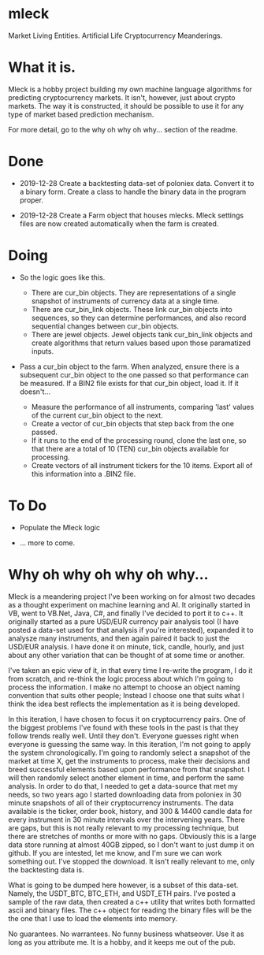 # mleck
Market Living Entities.  Artificial Life Cryptocurrency Meanderings.

# What it is.

Mleck is a hobby project building my own machine language algorithms for predicting cryptocurrency markets.  It isn't, however, just about crypto markets.  The way it is constructed, it should be possible to use it for any type of market based prediction mechanism.

For more detail, go to the why oh why oh why... section of the readme.

# Done

-  2019-12-28 Create a backtesting data-set of poloniex data.  Convert it to a binary form.  Create a class to handle the binary data in the program proper.

-  2019-12-28 Create a Farm object that houses mlecks.  Mleck settings files are now created automatically when the farm is created.


# Doing

- So the logic goes like this.  
   -  There are cur_bin objects.  They are representations of a single snapshot of instruments of currency data at a single time.
   -  There are cur_bin_link objects.  These link cur_bin objects into sequences, so they can determine performances, and also record sequential changes between cur_bin objects.
   -  There are jewel objects.  Jewel objects tank cur_bin_link objects and create algorithms that return values based upon those paramatized inputs.

-  Pass a cur_bin object to the farm.  When analyzed, ensure there is a subsequent cur_bin object to the one passed so that performance can be measured.  If a BIN2 file exists for that cur_bin object, load it.  If it doesn't...
   -  Measure the performance of all instruments, comparing 'last' values of the current cur_bin object to the next.
   -  Create a vector of cur_bin objects that step back from the one passed.  
   -  If it runs to the end of the processing round, clone the last one, so that there are a total of 10 (TEN) cur_bin objects available for processing.  
   -  Create vectors of all instrument tickers for the 10 items.  Export all of this information into a .BIN2 file.

# To Do

-  Populate the Mleck logic

-  ... more to come.


# Why oh why oh why oh why...

Mleck is a meandering project I've been working on for almost two decades as a thought experiment on machine learning and AI.  It originally started in VB, went to VB.Net, Java, C#, and finally I've decided to port it to c++.  It originally started as a pure USD/EUR currency pair analysis tool (I have posted a data-set used for that analysis if you're interested), expanded it to analysze many instruments, and then again paired it back to just the USD/EUR analysis.  I have done it on minute, tick, candle, hourly, and just about any other variation that can be thought of at some time or another.

I've taken an epic view of it, in that every time I re-write the program, I do it from scratch, and re-think the logic process about which I'm going to process the information.  I make no attempt to choose an object naming convention that suits other people; Instead I choose one that suits what I think the idea best reflects the implementation as it is being developed.

In this iteration, I have chosen to focus it on cryptocurrency pairs.  One of the biggest problems I've found with these tools in the past is that they follow trends really well.  Until they don't.  Everyone guesses right when everyone is guessing the same way.  In this iteration, I'm not going to apply the system chronologically.  I'm going to randomly select a snapshot of the market at time X, get the instruments to process, make their decisions and breed successful elements based upon performance from that snapshot.  I will then randomly select another element in time, and perform the same analysis.  In order to do that, I needed to get a data-source that met my needs, so two years ago I started downloading data from poloniex in 30 minute snapshots of all of their cryptocurrency instruments.  The data available is the ticker, order book, history, and 300 & 14400 candle data for every instrument in 30 minute intervals over the intervening years.  There are gaps, but this is not really relevant to my processing technique, but there are stretches of months or more with no gaps.  Obviously this is a large data store running at almost 40GB zipped, so I don't want to just dump it on github.  If you are intested, let me know, and I'm sure we can work something out.  I've stopped the download.  It isn't really relevant to me, only the backtesting data is.

What is going to be dumped here however, is a subset of this data-set.  Namely, the USDT_BTC, BTC_ETH, and USDT_ETH pairs.  I've posted a sample of the raw data, then created a c++ utility that writes both formatted ascii and binary files.  The c++ object for reading the binary files will be the the one that I use to load the elements into memory.

No guarantees.  No warrantees.  No funny business whatseover.  Use it as long as you attribute me.  It is a hobby, and it keeps me out of the pub. 
